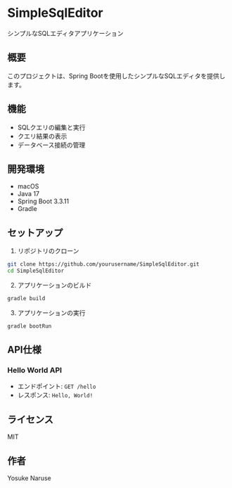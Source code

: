 # SimpleSqlEditor

シンプルなSQLエディタアプリケーション

## 概要

このプロジェクトは、Spring Bootを使用したシンプルなSQLエディタを提供します。

## 機能

- SQLクエリの編集と実行
- クエリ結果の表示
- データベース接続の管理

## 開発環境

- macOS
- Java 17
- Spring Boot 3.3.11
- Gradle

## セットアップ

1. リポジトリのクローン
```bash
git clone https://github.com/yourusername/SimpleSqlEditor.git
cd SimpleSqlEditor
```

2. アプリケーションのビルド
```bash
gradle build
```

3. アプリケーションの実行
```bash
gradle bootRun
```

## API仕様

### Hello World API
- エンドポイント: `GET /hello`
- レスポンス: `Hello, World!`

## ライセンス

MIT

## 作者

Yosuke Naruse
